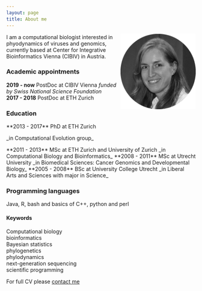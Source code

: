 ```yaml
---
layout: page
title: About me
---
```


<img src="/img/VB_bw.png" alt="Drawing" style="width: 200px;" vspace="-50px" align="right"/> I am a computational biologist interested in phyodynamics of viruses and genomics, currently based at Center for Integrative Bioinformatics Vienna (CIBIV) in Austria.  

### Academic appointments   
**2019 - now** PostDoc at CIBIV Vienna  _funded by Swiss National Science Foundation_  
**2017 - 2018** PostDoc at ETH Zurich

### Education  
<p>**2013 - 2017** PhD at ETH Zurich</p>   <p>_in Computational Evolution group_ </p>
**2011 - 2013** MSc at ETH Zurich and University of Zurich  _in Computational Biology and Bioinformatics_  
**2008 - 2011** MSc at Utrecht University  _in Biomedical Sciences: Cancer Genomics and Developmental Biology_  
**2005 - 2008** BSc at University College Utrecht  _in Liberal Arts and Sciences with major in Science_  

### Programming languages  
Java, R, bash and basics of C++, python and perl

#### Keywords  
Computational biology  
bioinformatics  
Bayesian statistics  
phylogenetics  
phylodynamics  
next-generation sequencing  
scientific programming  

For full CV please [contact me]("https://boskovav.github.io/contact.md")
